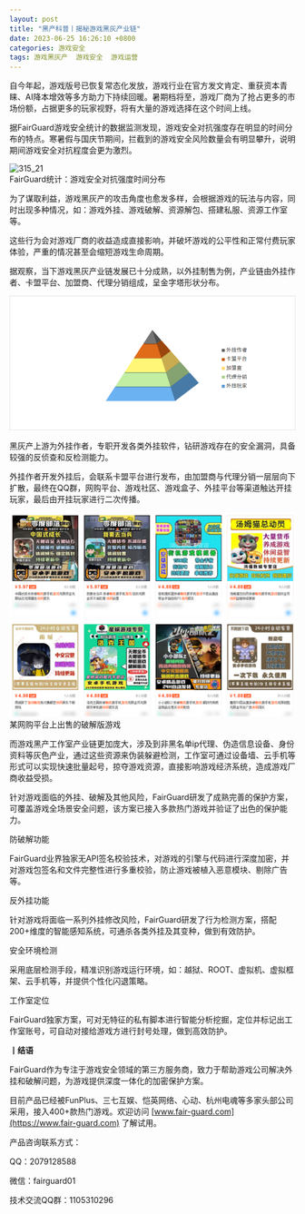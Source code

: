 ```yaml
---
layout: post
title: "黑产科普丨揭秘游戏黑灰产业链"
date: 2023-06-25 16:26:10 +0800
categories: 游戏安全
tags: 游戏黑灰产  游戏安全  游戏运营
---
```


自今年起，游戏版号已恢复常态化发放，游戏行业在官方发文肯定、重获资本青睐、AI降本增效等多方助力下持续回暖。暑期档将至，游戏厂商为了抢占更多的市场份额，占据更多的玩家视野，将有大量的游戏选择在这个时间上线。<!-- more -->  

据FairGuard游戏安全统计的数据监测发现，游戏安全对抗强度存在明显的时间分布的特点。寒暑假与国庆节期间，拦截到的游戏安全风险数量会有明显攀升，说明期间游戏安全对抗程度会更为激烈。  

![315_21](/assets/res/202103/图3.png)  
FairGuard统计：游戏安全对抗强度时间分布  

为了谋取利益，游戏黑灰产的攻击角度也愈发多样，会根据游戏的玩法与内容，同时出现多种情况，如：游戏外挂、游戏破解、资源解包、搭建私服、资源工作室等。  

这些行为会对游戏厂商的收益造成直接影响，并破坏游戏的公平性和正常付费玩家体验，严重的情况甚至会缩短游戏生命周期。  

据观察，当下游戏黑灰产业链发展已十分成熟，以外挂制售为例，产业链由外挂作者、卡盟平台、加盟商、代理分销组成，呈金字塔形状分布。  

![315_21](/assets/res/202103/游戏黑灰产金字塔.png)  

黑灰产上游为外挂作者，专职开发各类外挂软件，钻研游戏存在的安全漏洞，具备较强的反侦查和反检测能力。  

外挂作者开发外挂后，会联系卡盟平台进行发布，由加盟商与代理分销一层层向下扩散，最终在QQ群，网购平台、游戏社区、游戏盒子、外挂平台等渠道触达开挂玩家，最后由开挂玩家进行二次传播。  

![315_21](/assets/res/202103/网购.png)  
某网购平台上出售的破解版游戏  

而游戏黑产工作室产业链更加庞大，涉及到非黑名单ip代理、伪造信息设备、身份资料等灰色产业，通过这些资源来伪装躲避检测，工作室可通过设备墙、云手机等形式可以实现快速批量起号，掠夺游戏资源，直接影响游戏经济系统，造成游戏厂商收益受损。  

针对游戏面临的外挂、破解及其他风险，FairGuard研发了成熟完善的保护方案，可覆盖游戏全场景安全问题，该方案已接入多款热门游戏并验证了出色的保护能力。  

防破解功能  

FairGuard业界独家无API签名校验技术，对游戏的引擎与代码进行深度加密，并对游戏包签名和文件完整性进行多重校验，防止游戏被植入恶意模块、剔除广告等。  

反外挂功能  

针对游戏将面临一系列外挂修改风险，FairGuard研发了行为检测方案，搭配200+维度的智能感知系统，可通杀各类外挂及其变种，做到有效防护。  

安全环境检测  

采用底层检测手段，精准识别游戏运行环境，如：越狱、ROOT、虚拟机、虚拟框架、云手机等，并提供个性化闪退策略。  

工作室定位  

FairGuard独家方案，可对无特征的私有脚本进行智能分析挖掘，定位并标记出工作室账号，可自动对接给游戏方进行封号处理，做到高效防护。  

**丨结语**  

FairGuard作为专注于游戏安全领域的第三方服务商，致力于帮助游戏公司解决外挂和破解问题，为游戏提供深度一体化的加密保护方案。  

目前产品已经被FunPlus、三七互娱、恺英网络、心动、杭州电魂等多家头部公司采用，接入400+款热门游戏。欢迎访问 [www.fair-guard.com](https://www.fair-guard.com) 了解试用。    

产品咨询联系方式：  

QQ：2079128588  

微信：fairguard01  

技术交流QQ群：1105310296  